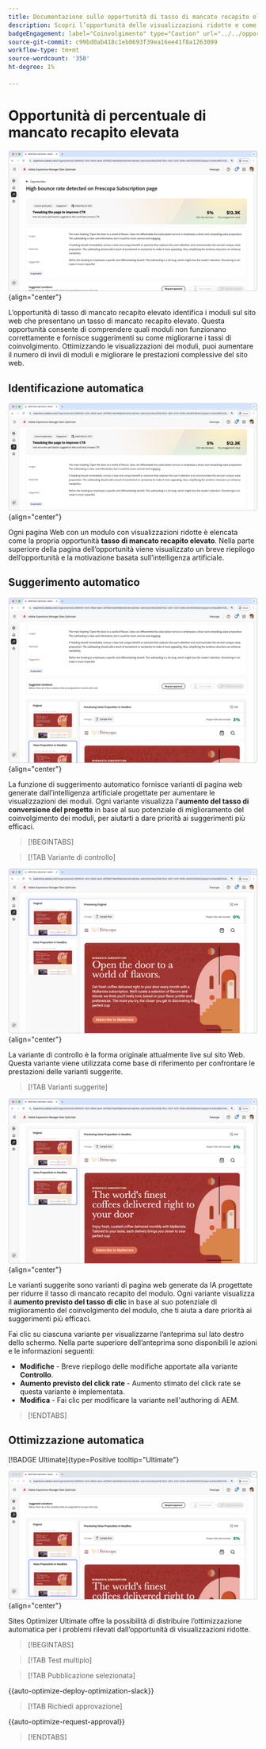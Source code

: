 ```yaml
---
title: Documentazione sulle opportunità di tasso di mancato recapito elevato
description: Scopri l’opportunità delle visualizzazioni ridotte e come utilizzarla per migliorare il coinvolgimento con i moduli sul tuo sito web.
badgeEngagement: label="Coinvolgimento" type="Caution" url="../../opportunity-types/engagement.md" tooltip="Coinvolgimento"
source-git-commit: c99bd0ab418c1eb0693f39ea16ee41f8a1263099
workflow-type: tm+mt
source-wordcount: '350'
ht-degree: 1%

---
```



# Opportunità di percentuale di mancato recapito elevata

![Opportunità di tasso di mancato recapito elevato](./assets/high-bounce-rate/hero.png){align="center"}

L’opportunità di tasso di mancato recapito elevato identifica i moduli sul sito web che presentano un tasso di mancato recapito elevato. Questa opportunità consente di comprendere quali moduli non funzionano correttamente e fornisce suggerimenti su come migliorarne i tassi di coinvolgimento. Ottimizzando le visualizzazioni dei moduli, puoi aumentare il numero di invii di moduli e migliorare le prestazioni complessive del sito web.

## Identificazione automatica

![Identificazione automatica frequenza di mancato recapito elevata](./assets/high-bounce-rate/auto-identify.png){align="center"}

Ogni pagina Web con un modulo con visualizzazioni ridotte è elencata come la propria opportunità **tasso di mancato recapito elevato**. Nella parte superiore della pagina dell’opportunità viene visualizzato un breve riepilogo dell’opportunità e la motivazione basata sull’intelligenza artificiale.

## Suggerimento automatico

![Suggerisci automaticamente un tasso di mancato recapito elevato](./assets/high-bounce-rate/auto-suggest.png){align="center"}

La funzione di suggerimento automatico fornisce varianti di pagina web generate dall’intelligenza artificiale progettate per aumentare le visualizzazioni dei moduli. Ogni variante visualizza l&#39;**aumento del tasso di conversione del progetto** in base al suo potenziale di miglioramento del coinvolgimento dei moduli, per aiutarti a dare priorità ai suggerimenti più efficaci.

>[!BEGINTABS]

>[!TAB Variante di controllo]

![Varianti originali](./assets/high-bounce-rate/original-variation.png){align="center"}

La variante di controllo è la forma originale attualmente live sul sito Web. Questa variante viene utilizzata come base di riferimento per confrontare le prestazioni delle varianti suggerite.

>[!TAB Varianti suggerite]

![Varianti suggerite](./assets/high-bounce-rate/suggested-variations.png){align="center"}

Le varianti suggerite sono varianti di pagina web generate da IA progettate per ridurre il tasso di mancato recapito del modulo. Ogni variante visualizza il **aumento previsto del tasso di clic** in base al suo potenziale di miglioramento del coinvolgimento del modulo, che ti aiuta a dare priorità ai suggerimenti più efficaci.

Fai clic su ciascuna variante per visualizzarne l’anteprima sul lato destro dello schermo. Nella parte superiore dell’anteprima sono disponibili le azioni e le informazioni seguenti:

* **Modifiche** - Breve riepilogo delle modifiche apportate alla variante **Controllo**.
* **Aumento previsto del click rate** - Aumento stimato del click rate se questa variante è implementata.
* **Modifica** - Fai clic per modificare la variante nell&#39;authoring di AEM.

>[!ENDTABS]

## Ottimizzazione automatica

[!BADGE Ultimate]{type=Positive tooltip="Ultimate"}

![Ottimizzazione automatica percentuale di mancato recapito elevata](./assets/high-bounce-rate/auto-optimize.png){align="center"}

Sites Optimizer Ultimate offre la possibilità di distribuire l’ottimizzazione automatica per i problemi rilevati dall’opportunità di visualizzazioni ridotte.

>[!BEGINTABS]

>[!TAB Test multiplo]


>[!TAB Pubblicazione selezionata]

{{auto-optimize-deploy-optimization-slack}}

>[!TAB Richiedi approvazione]

{{auto-optimize-request-approval}}

>[!ENDTABS]
